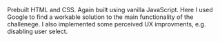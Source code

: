 Prebuilt HTML and CSS. Again built using vanilla JavaScript. Here I used Google to find a workable solution to the main functionality of the challenege. I also implemented some perceived UX improvments, e.g. disabling user select.
